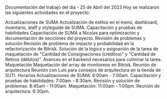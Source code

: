 Documentación del trabajo del día - 25 de Abril del 2023
Hoy se realizaron las siguientes actividades en el proyecto:

Actualizaciones de SUMA
Actualización de estilos en el menú, dashboard, inventario, staff y styleguide de SUMA.
Capacitación y pruebas de habilidades
Capacitación de SUMA a Nicolas para optimización y documentación de secciones del proyecto.
Revisión de problemas y solución
Revisión de problema de impacto y probabilidad en la refactorización de Bitrisk.
Solución de la lógica y asignación de la tarea de maquetación de "Cantidad de Consignaciones (créditos)" y "Cantidad de Retiros (débitos)".
Avances en el backend necesarios para culminar la tarea.
Maquetación
Maquetación del array de monitoreos en Bitrisk.
Reunión de arquitectura
Reunión con Luis para consejos de arquitectura en la tienda de SUTI.
Horarios
Actualizaciones de SUMA: 6:00am - 7:00am.
Capacitación y pruebas de habilidades: 7:00am - 8:30am.
Revisión y solución de problemas: 8:45am - 11:00am.
Maquetación: 11:00am - 1:00pm.
Reunión de arquitectura: 6:30pm.
